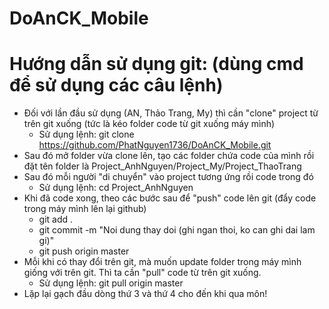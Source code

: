 # DoAnCK_Mobile
# Hướng dẫn sử dụng git: (dùng cmd để sử dụng các câu lệnh)
- Đối với lần đầu sử dụng (AN, Thảo Trang, My) thì cần "clone" project từ trên git xuống (tức là kéo folder code từ git xuống máy mình)
  + Sử dụng lệnh: git clone https://github.com/PhatNguyen1736/DoAnCK_Mobile.git
- Sau đó mở folder vừa clone lên, tạo các folder chứa code của mình rồi đặt tên folder là Project_AnhNguyen/Project_My/Project_ThaoTrang
- Sau đó mỗi người "di chuyển" vào project tương ứng rồi code trong đó
  + Sử dụng lệnh: cd Project_AnhNguyen
- Khi đã code xong, theo các bước sau để "push" code lên git (đẩy code trong máy mình lên lại github)
  + git add .
  + git commit -m "Noi dung thay doi (ghi ngan thoi, ko can ghi dai lam gi)"
  + git push origin master
- Mỗi khi có thay đổi trên git, mà muốn update folder trong máy mình giống với trên git.
  Thì ta cần "pull" code từ trên git xuống.
  + Sử dụng lệnh: git pull origin master
- Lặp lại gạch đầu dòng thứ 3 và thứ 4 cho đến khi qua môn!
